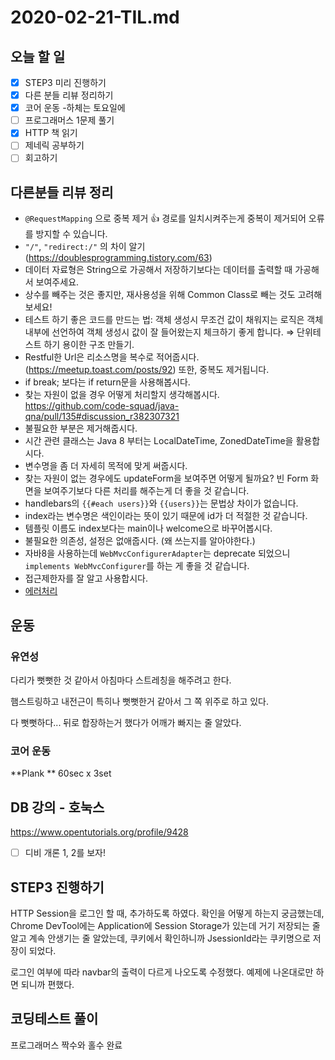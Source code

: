 # 2020-02-21-TIL.md

## 오늘 할 일

- [x] STEP3 미리 진행하기
- [x] 다른 분들 리뷰 정리하기
- [x] 코어 운동 -하체는 토요일에
- [ ] 프로그래머스 1문제 풀기
- [x] HTTP 책 읽기
- [ ] 제네릭 공부하기
- [ ] 회고하기

## 다른분들 리뷰 정리

- `@RequestMapping` 으로 중복 제거 👍
  경로를 일치시켜주는게 중복이 제거되어 오류를 방지할 수 있습니다.
-  `"/"`, `"redirect:/"` 의 차이 알기 (https://doublesprogramming.tistory.com/63)
- 데이터 자료형은 String으로 가공해서 저장하기보다는 데이터를 출력할 때 가공해서 보여주세요.
- 상수를 빼주는 것은 좋지만, 재사용성을 위해 Common Class로 빼는 것도 고려해보세요!
- 테스트 하기 좋은 코드를 만드는 법: 객체 생성시 무조건 값이 채워지는 로직은 객체 내부에 선언하여 객체 생성시 값이 잘 들어왔는지 체크하기 좋게 합니다. ⇒ 단위테스트 하기 용이한 구조 만들기.
- Restful한 Url은 리소스명을 복수로 적어줍시다.(https://meetup.toast.com/posts/92) 또한, 중복도 제거됩니다.
- if break; 보다는 if return문을 사용해봅시다.
- 찾는 자원이 없을 경우 어떻게 처리할지 생각해봅시다.
  https://github.com/code-squad/java-qna/pull/135#discussion_r382307321
- 불필요한 부분은 제거해줍시다.
- 시간 관련 클래스는 Java 8 부터는 LocalDateTime, ZonedDateTime을 활용합시다.
- 변수명을 좀 더 자세히 목적에 맞게 써줍시다.
- 찾는 자원이 없는 경우에도 updateForm을 보여주면 어떻게 될까요?
  빈 Form 화면을 보여주기보다 다른 처리를 해주는게 더 좋을 것 같습니다.
- handlebars의 `{{#each users}}`와 `{{users}}`는 문법상 차이가 없습니다.
- index라는 변수명은 색인이라는 뜻이 있기 때문에 id가 더 적절한 것 같습니다.
- 템플릿 이름도 index보다는 main이나 welcome으로 바꾸어봅시다.
- 불필요한 의존성, 설정은 없애줍시다. (왜 쓰는지를 알아야한다.)
- 자바8을 사용하는데 `WebMvcConfigurerAdapter`는 deprecate 되었으니 `implements WebMvcConfigurer`를 하는 게 좋을 것 같습니다.
- 접근제한자를 잘 알고 사용합시다.
- [에러처리](https://github.com/code-squad/java-qna/pull/137#discussion_r382504515)

## 운동

### 유연성

다리가 뻣뻣한 것 같아서 아침마다 스트레칭을 해주려고 한다.

햄스트링하고 내전근이 특히나 뻣뻣한거 같아서 그 쪽 위주로 하고 있다.

다 뻣뻣하다... 뒤로 합장하는거 했다가 어깨가 빠지는 줄 알았다.

### 코어 운동

**Plank ** 60sec x 3set

## DB 강의 - 호눅스

https://www.opentutorials.org/profile/9428

- [ ] 디비 개론 1, 2를 보자!

## STEP3 진행하기

HTTP Session을 로그인 할 때, 추가하도록 하였다. 확인을 어떻게 하는지 궁금했는데, Chrome DevTool에는 Application에 Session Storage가 있는데 거기 저장되는 줄 알고 계속 안생기는 줄 알았는데, 쿠키에서 확인하니까 JsessionId라는 쿠키명으로 저장이 되었다.

로그인 여부에 따라 navbar의 출력이 다르게 나오도록 수정했다. 예제에 나온대로만 하면 되니까 편했다.

## 코딩테스트 풀이

프로그래머스 짝수와 홀수 완료

